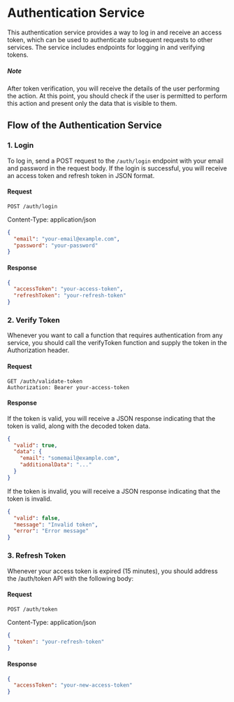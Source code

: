 # Authentication Service

This authentication service provides a way to log in and receive an access token, which can be used to authenticate subsequent requests to other services. The service includes endpoints for logging in and verifying tokens. 
##### Note
 After token verification, you will receive the details of the user performing the action. At this point, you should check if the user is permitted to perform this action and present only the data that is visible to them.

## Flow of the Authentication Service

### 1. Login

To log in, send a POST request to the `/auth/login` endpoint with your email and password in the request body. If the login is successful, you will receive an access token and refresh token in JSON format.

#### Request
```http
POST /auth/login
```
Content-Type: application/json
```json
{
  "email": "your-email@example.com",
  "password": "your-password"
}
```
#### Response
```json
{
  "accessToken": "your-access-token",
  "refreshToken": "your-refresh-token"
}
```

### 2. Verify Token
Whenever you want to call a function that requires authentication from any service, you should call the verifyToken function and supply the token in the Authorization header.

#### Request
```http
GET /auth/validate-token
Authorization: Bearer your-access-token
```
#### Response
If the token is valid, you will receive a JSON response indicating that the token is valid, along with the decoded token data.
```json
{
  "valid": true,
  "data": {
    "email": "somemail@example.com",
    "additionalData": "..."
  }
}
```
If the token is invalid, you will receive a JSON response indicating that the token is invalid.
```json
{
  "valid": false,
  "message": "Invalid token",
  "error": "Error message"
}
```

### 3. Refresh Token
Whenever your access token is expired (15 minutes), you should address the /auth/token API with the following body:

#### Request
```http
POST /auth/token
```
Content-Type: application/json
```json
{
  "token": "your-refresh-token"
}
```
#### Response
```json
{
  "accessToken": "your-new-access-token"
}
```